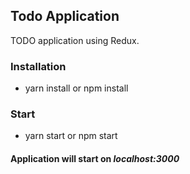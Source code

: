 ## Todo Application
TODO application using Redux.

### Installation 
* yarn install or npm install

### Start 
* yarn start or npm start

#### Application will start on _localhost:3000_
